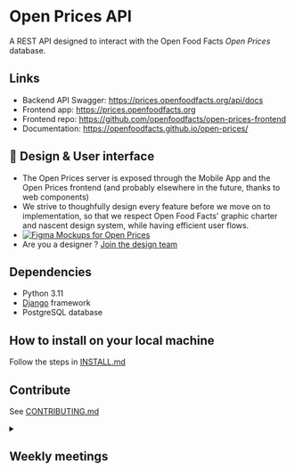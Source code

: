 # Open Prices API

A REST API designed to interact with the Open Food Facts _Open Prices_ database.

## Links

- Backend API Swagger: https://prices.openfoodfacts.org/api/docs
- Frontend app: https://prices.openfoodfacts.org
- Frontend repo: https://github.com/openfoodfacts/open-prices-frontend
- Documentation: https://openfoodfacts.github.io/open-prices/

## 🎨 Design & User interface
- The Open Prices server is exposed through the Mobile App and the Open Prices frontend (and probably elsewhere in the future, thanks to web components)
- We strive to thoughfully design every feature before we move on to implementation, so that we respect Open Food Facts' graphic charter and nascent design system, while having efficient user flows.
- [![Figma](https://img.shields.io/badge/figma-%23F24E1E.svg?logo=figma&logoColor=white) Mockups for Open Prices](https://www.figma.com/design/cIB7CInl2BfueMzWnz09t6/Open-Prices?node-id=0-1&p=f&t=LC7UvPjngw57NGSs-0)
- Are you a designer ? [Join the design team](https://github.com/openfoodfacts/openfoodfacts-design)

## Dependencies

* Python 3.11
* [Django](https://www.djangoproject.com/) framework
* PostgreSQL database

## How to install on your local machine

Follow the steps in [INSTALL.md](https://github.com/openfoodfacts/open-prices/blob/main/INSTALL.md)

## Contribute

See [CONTRIBUTING.md](https://github.com/openfoodfacts/open-prices/blob/main/CONTRIBUTING.md)

<details><summary><h2>Weekly meetings</h2></summary>

* We e-meet Wednesdays at 14:00 Paris Time
* ![Google Meet](https://img.shields.io/badge/Google%20Meet-00897B?logo=google-meet&logoColor=white) Video call link: https://meet.google.com/oin-hiqp-tmd
* Join by phone: https://tel.meet/oin-hiqp-tmd?pin=5784334159966
* Add the Event to your Calendar by [adding the Open Food Facts community calendar to your calendar](https://wiki.openfoodfacts.org/Events)
* [Weekly Agenda](https://docs.google.com/document/u/0/d/1-OfMAi-cB7mi9_q172EbBCWHkfKDM0zVg4wzULW3pFY/edit): please add the Agenda items as early as you can.
* Make sure to check the Agenda items in advance of the meeting, so that we have the most informed discussions possible.
* The meeting will handle Agenda items first, and if time permits, collaborative bug triage.
* We strive to timebox the core of the meeting (decision making) to 30 minutes, with an optional free discussion/live debugging afterwards.
* We take comprehensive notes in the Weekly Agenda of agenda item discussions and of decisions taken.
</details>
